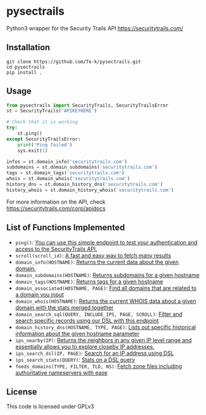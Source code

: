 # pysectrails

Python3 wrapper for the Security Trails API https://securitytrails.com/

## Installation

```
git clone https://github.com/Te-k/pysectrails.git
cd pysectrails
pip install .
```

## Usage

```py
from pysectrails import SecurityTrails, SecurityTrailsError
st = SecurityTrails('APIKEYHERE')

# Check that it is working
try:
    st.ping()
except SecurityTrailsError:
    print('Ping failed')
    sys.exit(1)

infos = st.domain_info('securitytrails.com')
subdomains = st.domain_subdomains('securitytrails.com')
tags = st.domain_tags('securitytrails.com')
whois = st.domain_whois('securitytrails.com')
history_dns = st.domain_history_dns('securitytrails.com')
history_whois = st.domain_history_whois('securitytrails.com')
```

For more information on the API, check https://securitytrails.com/corp/apidocs

## List of Functions Implemented

* `ping()`: [You can use this simple endpoint to test your authentication and access to the SecurityTrails API.](https://docs.securitytrails.com/v1.0/reference#ping)
* `scroll(scroll_id)`: [A fast and easy way to fetch many results](https://docs.securitytrails.com/v1.0/reference#scroll)
* `domain_info(HOSTNAME)`: [Returns the current data about the given domain.](https://docs.securitytrails.com/v1.0/reference#get-domain)
* `domain_subdomains(HOSTNAME)`: [Returns subdomains for a given hostname](https://docs.securitytrails.com/v1.0/reference#list-subdomains)
* `domain_tags(HOSTNAME)`: [Returns tags for a given hostname](https://docs.securitytrails.com/v1.0/reference#list-tags)
* `domain_associated(HOSTNAME, PAGE)`: [Find all domains that are related to a domain you input](https://docs.securitytrails.com/v1.0/reference#find-associated-domains)
* `domain_whois(HOSTNAME)`: [Returns the current WHOIS data about a given domain with the stats merged together](https://docs.securitytrails.com/v1.0/reference#get-whois)
* `domain_search_sql(QUERY, INCLUDE_IPS, PAGE, SCROLL)`: [Filter and search specific records using our DSL with this endpoint](https://docs.securitytrails.com/v1.0/reference#search)
* `domain_history_dns(HOSTNAME, TYPE, PAGE)`: [Lists out specific historical information about the given hostname parameter](https://docs.securitytrails.com/v1.0/reference#dns-history-by-record-type)
* `ips_nearby(IP)`: [Returns the neighbors in any given IP level range and essentially allows you to explore closeby IP addresses.](https://docs.securitytrails.com/v1.0/reference#ips)
* `ips_search_dsl(IP, PAGE)`: [Search for an IP address using DSL](https://docs.securitytrails.com/v1.0/reference#search-ips-dsl)
* `ips_search_stats(QUERY)`: [Stats on a DSL query](https://docs.securitytrails.com/v1.0/reference#ip-search-statistics)
* `feeds_domains(TYPE, FILTER, TLD, NS)`: [Fetch zone files including authoritative nameservers with ease](https://docs.securitytrails.com/v1.0/reference#feeds)

## License

This code is licensed under GPLv3
